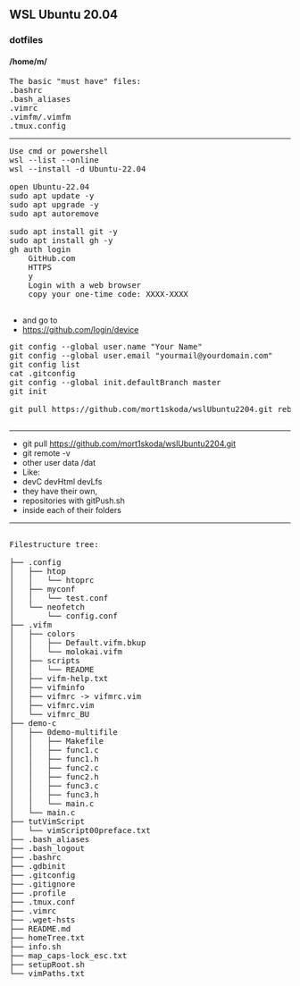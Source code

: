 ## WSL Ubuntu 20.04
### dotfiles
#### /home/m/ 

<pre>
The basic "must have" files:
.bashrc
.bash_aliases
.vimrc
.vimfm/.vimfm
.tmux.config
</pre>
---

<pre>
Use cmd or powershell
wsl --list --online
wsl --install -d Ubuntu-22.04

open Ubuntu-22.04
sudo apt update -y
sudo apt upgrade -y
sudo apt autoremove

sudo apt install git -y
sudo apt install gh -y
gh auth login
    GitHub.com
    HTTPS
    y
    Login with a web browser
    copy your one-time code: XXXX-XXXX
 </pre>

* and go to
* https://github.com/login/device

<pre>
git config --global user.name "Your Name"
git config --global user.email "yourmail@yourdomain.com"
git config list
cat .gitconfig
git config --global init.defaultBranch master
git init

git pull https://github.com/mort1skoda/wslUbuntu2204.git rebase

</pre>

---
* git pull https://github.com/mort1skoda/wslUbuntu2204.git
* git remote -v
* other user data /dat
* Like: 
* devC devHtml devLfs
* they have their own,
* repositories with gitPush.sh
* inside each of their folders
---

<pre>

Filestructure tree:

├── .config
│   ├── htop
│   │   └── htoprc
│   ├── myconf
│   │   └── test.conf
│   └── neofetch
│       └── config.conf
├── .vifm
│   ├── colors
│   │   ├── Default.vifm.bkup
│   │   └── molokai.vifm
│   ├── scripts
│   │   └── README
│   ├── vifm-help.txt
│   ├── vifminfo
│   ├── vifmrc -> vifmrc.vim
│   ├── vifmrc.vim
│   └── vifmrc_BU
├── demo-c
│   ├── 0demo-multifile
│   │   ├── Makefile
│   │   ├── func1.c
│   │   ├── func1.h
│   │   ├── func2.c
│   │   ├── func2.h
│   │   ├── func3.c
│   │   ├── func3.h
│   │   └── main.c
│   └── main.c
├── tutVimScript
│   └── vimScript00preface.txt
├── .bash_aliases
├── .bash_logout
├── .bashrc
├── .gdbinit
├── .gitconfig
├── .gitignore
├── .profile
├── .tmux.conf
├── .vimrc
├── .wget-hsts
├── README.md
├── homeTree.txt
├── info.sh
├── map_caps-lock_esc.txt
├── setupRoot.sh
└── vimPaths.txt
</pre>


